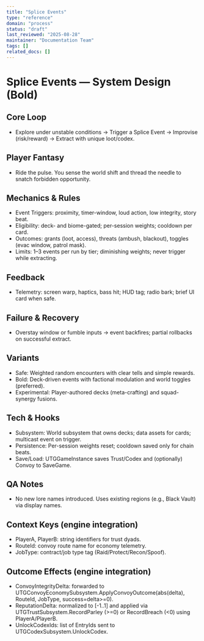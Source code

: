 ```yaml
---
title: "Splice Events"
type: "reference"
domain: "process"
status: "draft"
last_reviewed: "2025-08-28"
maintainer: "Documentation Team"
tags: []
related_docs: []
---
```


# Splice Events — System Design (Bold)

## Core Loop

- Explore under unstable conditions → Trigger a Splice Event → Improvise (risk/reward) → Extract with unique loot/codex.

## Player Fantasy

- Ride the pulse. You sense the world shift and thread the needle to snatch forbidden opportunity.

## Mechanics & Rules

- Event Triggers: proximity, timer-window, loud action, low integrity, story beat.
- Eligibility: deck- and biome-gated; per-session weights; cooldown per card.
- Outcomes: grants (loot, access), threats (ambush, blackout), toggles (evac window, patrol mask).
- Limits: 1–3 events per run by tier; diminishing weights; never trigger while extracting.

## Feedback

- Telemetry: screen warp, haptics, bass hit; HUD tag; radio bark; brief UI card when safe.

## Failure & Recovery

- Overstay window or fumble inputs → event backfires; partial rollbacks on successful extract.

## Variants

- Safe: Weighted random encounters with clear tells and simple rewards.
- Bold: Deck-driven events with factional modulation and world toggles (preferred).
- Experimental: Player-authored decks (meta-crafting) and squad-synergy fusions.

## Tech & Hooks

- Subsystem: World subsystem that owns decks; data assets for cards; multicast event on trigger.
- Persistence: Per-session weights reset; cooldown saved only for chain beats.
- Save/Load: UTGGameInstance saves Trust/Codex and (optionally) Convoy to SaveGame.

## QA Notes

- No new lore names introduced. Uses existing regions (e.g., Black Vault) via display names.

## Context Keys (engine integration)

- PlayerA, PlayerB: string identifiers for trust dyads.
- RouteId: convoy route name for economy telemetry.
- JobType: contract/job type tag (Raid/Protect/Recon/Spoof).

## Outcome Effects (engine integration)

- ConvoyIntegrityDelta: forwarded to UTGConvoyEconomySubsystem.ApplyConvoyOutcome(abs(delta), RouteId, JobType, success=delta>=0).
- ReputationDelta: normalized to [-1..1] and applied via UTGTrustSubsystem.RecordParley (>=0) or RecordBreach (<0) using PlayerA/PlayerB.
- UnlockCodexIds: list of EntryIds sent to UTGCodexSubsystem.UnlockCodex.

